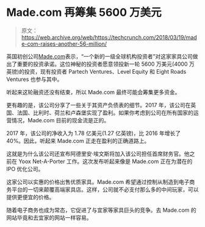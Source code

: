 # Made.com 再筹集 5600 万美元

> 原文：<https://web.archive.org/web/https://techcrunch.com/2018/03/19/made-com-raises-another-56-million/>

英国初创公司[Made.com](https://web.archive.org/web/20230315051430/https://www.made.com/)表示，“一个新的一级全球机构投资者”对这家家具公司做出了重要的投资承诺。这位神秘的投资者愿意领投新一轮 5600 万美元(4000 万英镑)的投资，现有投资者 Partech Ventures、Level Equity 和 Eight Roads Ventures 也参与其中。

听起来这轮融资还没有结束，所以 Made.com 最终可能会筹集更多资金。

更有趣的是，该公司分享了一些关于其资产负债表的细节。2017 年，该公司在英国、法国、比利时、荷兰和卢森堡实现了盈利。如果你考虑到公司在所有国家的运营情况，Made.com 目前的现金流是正的。

2017 年，该公司的净收入为 1.78 亿美元(1.27 亿英镑)，比 2016 年增长了 40%。因此，听起来 Made.com 正走在盈利的正确道路上。

这就是为什么该公司还宣布阿德里安·埃文斯将加入该公司担任首席财务官。他之前在 Yoox Net-A-Porter 工作。这次发布听起来像是 Made.com 正在为潜在的 IPO 优化公司。

这家公司以实惠的价格出售优质家具。Made.com 希望通过控制从制造到电子商务平台的一切来颠覆高端家具店。这样，公司就不必支付那么多的中间玩家，可以提供更便宜的价格。

随着电子商务也成为常态，它促进了与宜家等家具巨头的竞争。去 Made.com 的网站毕竟和去宜家的网站一样容易。